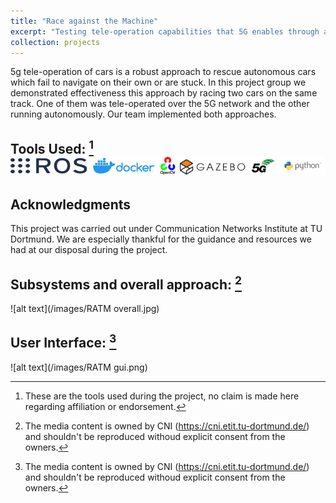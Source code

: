 ```yaml
---
title: "Race against the Machine"
excerpt: "Testing tele-operation capabilities that 5G enables through a race with autonomous cars<br/><img src='/images/tech-stack-racing.png'>"
collection: projects
---
```


5g tele-operation of cars is a robust approach to rescue autonomous cars which fail to navigate on their own or are stuck. 
In this project group we demonstrated effectiveness this approach by racing two cars on the same track. One of them was tele-operated over the 5G network and the other running autonomously. Our team implemented both approaches.  

## Tools Used:  [^1] ![alt text](/images/tech-stack-racing.png)

## Acknowledgments

This project was carried out under Communication Networks Institute at TU Dortmund. We are especially thankful for the guidance and resources we had at our disposal during the project. 

## Subsystems and overall approach: [^2]

![alt text](/images/RATM overall.jpg)

## User Interface: [^2]

![alt text](/images/RATM gui.png)



[^1]: These are the tools used during the project, no claim is made here regarding affiliation or endorsement.
[^2]: The media content is owned by CNI (https://cni.etit.tu-dortmund.de/) and shouldn't be reproduced withoud explicit consent from the owners.



